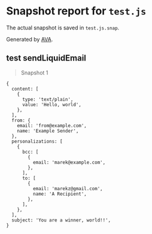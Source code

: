 # Snapshot report for `test.js`

The actual snapshot is saved in `test.js.snap`.

Generated by [AVA](https://ava.li).

## test sendLiquidEmail

> Snapshot 1

    {
      content: [
        {
          type: 'text/plain',
          value: 'Hello, world',
        },
      ],
      from: {
        email: 'from@example.com',
        name: 'Example Sender',
      },
      personalizations: [
        {
          bcc: [
            {
              email: 'marek@example.com',
            },
          ],
          to: [
            {
              email: 'marekz@gmail.com',
              name: 'A Recipient',
            },
          ],
        },
      ],
      subject: 'You are a winner, world!!',
    }
